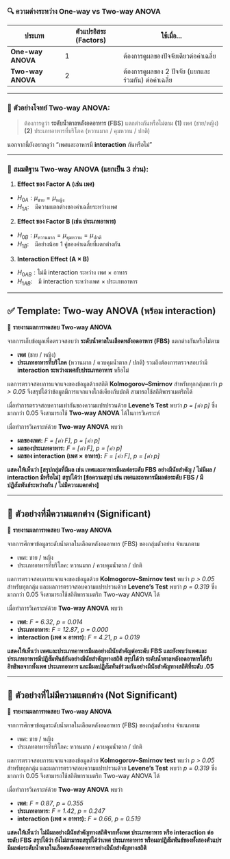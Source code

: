 ### 🔍 **ความต่างระหว่าง One-way vs Two-way ANOVA**

| ประเภท            | ตัวแปรอิสระ (Factors) | ใช้เมื่อ...                                          |
| ----------------- | --------------------- | ---------------------------------------------------- |
| **One-way ANOVA** | 1                     | ต้องการดูผลของปัจจัยเดียวต่อค่าเฉลี่ย                |
| **Two-way ANOVA** | 2                     | ต้องการดูผลของ 2 ปัจจัย (แยกและร่วมกัน) ต่อค่าเฉลี่ย |

---

### 🧪 **ตัวอย่างโจทย์ Two-way ANOVA:**

> ต้องการดูว่า **ระดับน้ำตาลหลังอดอาหาร (FBS)**
> แตกต่างกันหรือไม่ตาม
> **(1)** เพศ (ชาย/หญิง)
> **(2)** ประเภทอาหารที่บริโภค (หวานมาก / คุมหวาน / ปกติ)

นอกจากนี้ยังอยากดูว่า “เพศและอาหารมี **interaction** กันหรือไม่”

---

### 📌 **สมมติฐาน Two-way ANOVA (แยกเป็น 3 ส่วน):**

1. **Effect ของ Factor A (เช่น เพศ)**
 * $H_{0A}: \mu_{\text{ชาย}} = \mu_{\text{หญิง}}$
 * $H_{1A}$: มีความแตกต่างของค่าเฉลี่ยระหว่างเพศ

2. **Effect ของ Factor B (เช่น ประเภทอาหาร)**
 * $H_{0B}: \mu_{\text{หวานมาก}} = \mu_{\text{คุมหวาน}} = \mu_{\text{ปกติ}}$
  * $H_{1B}$: มีอย่างน้อย 1 คู่ของค่าเฉลี่ยที่แตกต่างกัน

3. **Interaction Effect (A × B)**
 *  $H_{0AB}: \text{ไม่มี interaction ระหว่าง เพศ × อาหาร}$
* $H_{1AB}$: มี interaction ระหว่างเพศ × ประเภทอาหาร

---

## ✅ **Template: Two-way ANOVA (พร้อม interaction)**

📄 **รายงานผลการทดสอบ Two-way ANOVA**

จากการเก็บข้อมูลเพื่อตรวจสอบว่า **ระดับน้ำตาลในเลือดหลังอดอาหาร (FBS)** แตกต่างกันหรือไม่ตาม

* **เพศ** (ชาย / หญิง)
* **ประเภทอาหารที่บริโภค** (หวานมาก / ควบคุมน้ำตาล / ปกติ)
  รวมถึงต้องการตรวจสอบว่ามี **interaction ระหว่างเพศกับประเภทอาหาร** หรือไม่

ผลการตรวจสอบการแจกแจงของข้อมูลด้วยสถิติ **Kolmogorov–Smirnov** สำหรับทุกกลุ่มพบว่า *p > 0.05*
จึงสรุปได้ว่าข้อมูลมีการแจกแจงใกล้เคียงกับปกติ สามารถใช้สถิติพาราเมตริกได้

เมื่อทำการตรวจสอบความเท่ากันของความแปรปรวนด้วย **Levene’s Test** พบว่า *p = \[ค่า p]* ซึ่งมากกว่า 0.05
จึงสามารถใช้ **Two-way ANOVA** ได้ในการวิเคราะห์

เมื่อทำการวิเคราะห์ด้วย **Two-way ANOVA**
พบว่า

* **ผลของเพศ:** *F = \[ค่า F]*, *p = \[ค่า p]*
* **ผลของประเภทอาหาร:** *F = \[ค่า F]*, *p = \[ค่า p]*
* **ผลของ interaction (เพศ × อาหาร):** *F = \[ค่า F]*, *p = \[ค่า p]*

**แสดงให้เห็นว่า \[สรุปกลุ่มที่มีผล เช่น เพศและอาหารมีผลต่อระดับ FBS อย่างมีนัยสำคัญ / ไม่มีผล / interaction มีหรือไม่]**
**สรุปได้ว่า \[ข้อความสรุป เช่น เพศและอาหารมีผลต่อระดับ FBS / มีปฏิสัมพันธ์ระหว่างกัน / ไม่มีความแตกต่าง]**

---

## 🎯 **ตัวอย่างที่มีความแตกต่าง (Significant)**

📄 **รายงานผลการทดสอบ Two-way ANOVA**

จากการศึกษาข้อมูลระดับน้ำตาลในเลือดหลังอดอาหาร (FBS) ของกลุ่มตัวอย่าง จำแนกตาม

* เพศ: ชาย / หญิง
* ประเภทอาหารที่บริโภค: หวานมาก / ควบคุมน้ำตาล / ปกติ

ผลการตรวจสอบการแจกแจงของข้อมูลด้วย **Kolmogorov–Smirnov test** พบว่า *p > 0.05* สำหรับทุกกลุ่ม
และผลการตรวจสอบความแปรปรวนด้วย **Levene’s Test** พบว่า *p = 0.319* ซึ่งมากกว่า 0.05
จึงสามารถใช้สถิติพาราเมตริก Two-way ANOVA ได้

เมื่อทำการวิเคราะห์ด้วย **Two-way ANOVA** พบว่า

* **เพศ:** *F = 6.32*, *p = 0.014*
* **ประเภทอาหาร:** *F = 12.87*, *p = 0.000*
* **interaction (เพศ × อาหาร):** *F = 4.21*, *p = 0.019*

**แสดงให้เห็นว่า เพศและประเภทอาหารมีผลอย่างมีนัยสำคัญต่อระดับ FBS และยังพบว่าเพศและประเภทอาหารมีปฏิสัมพันธ์กันอย่างมีนัยสำคัญทางสถิติ**
**สรุปได้ว่า ระดับน้ำตาลหลังอดอาหารได้รับอิทธิพลจากทั้งเพศ ประเภทอาหาร และมีผลปฏิสัมพันธ์ร่วมกันอย่างมีนัยสำคัญทางสถิติที่ระดับ .05**

---

## 🎯 **ตัวอย่างที่ไม่มีความแตกต่าง (Not Significant)**

📄 **รายงานผลการทดสอบ Two-way ANOVA**

จากการศึกษาข้อมูลระดับน้ำตาลในเลือดหลังอดอาหาร (FBS) ของกลุ่มตัวอย่าง จำแนกตาม

* เพศ: ชาย / หญิง
* ประเภทอาหารที่บริโภค: หวานมาก / ควบคุมน้ำตาล / ปกติ

ผลการตรวจสอบการแจกแจงของข้อมูลด้วย **Kolmogorov–Smirnov test** พบว่า *p > 0.05* สำหรับทุกกลุ่ม
และผลการตรวจสอบความแปรปรวนด้วย **Levene’s Test** พบว่า *p = 0.319* ซึ่งมากกว่า 0.05
จึงสามารถใช้สถิติพาราเมตริก Two-way ANOVA ได้

เมื่อทำการวิเคราะห์ด้วย **Two-way ANOVA** พบว่า

* **เพศ:** *F = 0.87*, *p = 0.355*
* **ประเภทอาหาร:** *F = 1.42*, *p = 0.247*
* **interaction (เพศ × อาหาร):** *F = 0.66*, *p = 0.519*

**แสดงให้เห็นว่า ไม่มีผลอย่างมีนัยสำคัญทางสถิติจากทั้งเพศ ประเภทอาหาร หรือ interaction ต่อระดับ FBS**
**สรุปได้ว่า ยังไม่สามารถสรุปได้ว่าเพศ ประเภทอาหาร หรือผลปฏิสัมพันธ์ของทั้งสองตัวแปรมีผลต่อระดับน้ำตาลในเลือดหลังอดอาหารอย่างมีนัยสำคัญทางสถิติ**
